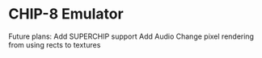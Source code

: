 # CHIP-8 Emulator

Future plans:
Add SUPERCHIP support
Add Audio
Change pixel rendering from using rects to textures
